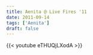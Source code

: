```yaml
---
title: Aenita @ Live Fires '11
date: 2011-09-14
tags: ['Aenita']
draft: false
---
```

{{< youtube eTHUQjLXodA >}}


